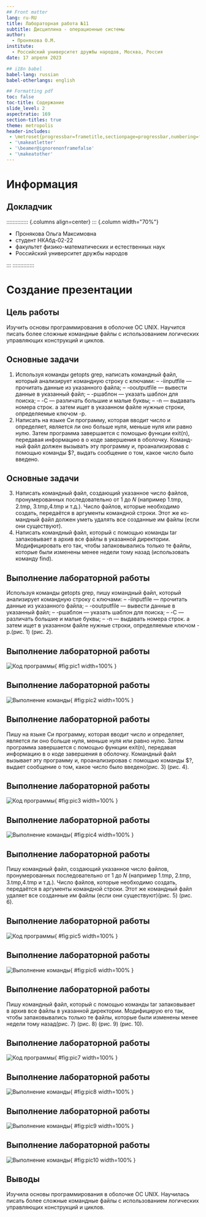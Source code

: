 ```yaml
---
## Front matter
lang: ru-RU
title: Лабораторная работа №11
subtitle: Дисциплина - операционные системы
author:
  - Пронякова О.М.
institute:
  - Российский университет дружбы народов, Москва, Россия
date: 17 апреля 2023

## i18n babel
babel-lang: russian
babel-otherlangs: english

## Formatting pdf
toc: false
toc-title: Содержание
slide_level: 2
aspectratio: 169
section-titles: true
theme: metropolis
header-includes:
 - \metroset{progressbar=frametitle,sectionpage=progressbar,numbering=fraction}
 - '\makeatletter'
 - '\beamer@ignorenonframefalse'
 - '\makeatother'
---
```


# Информация

## Докладчик

:::::::::::::: {.columns align=center}
::: {.column width="70%"}

  * Пронякова Ольга Максимовна
  * студент НКАбд-02-22
  * факультет физико-математических и естественных наук
  * Российский университет дружбы народов

:::
::::::::::::::

# Создание презентации

## Цель работы

Изучить основы программирования в оболочке ОС UNIX. Научится писать более сложные командные файлы с использованием логических управляющих конструкций и циклов.

## Основные задачи

1. Используя команды getopts grep, написать командный файл, который анализирует
командную строку с ключами:
– -iinputfile — прочитать данные из указанного файла;
– -ooutputfile — вывести данные в указанный файл;
– -pшаблон — указать шаблон для поиска;
– -C — различать большие и малые буквы;
– -n — выдавать номера строк.
а затем ищет в указанном файле нужные строки, определяемые ключом -p.
2. Написать на языке Си программу, которая вводит число и определяет, является ли оно
больше нуля, меньше нуля или равно нулю. Затем программа завершается с помощью
функции exit(n), передавая информацию в о коде завершения в оболочку. Команд-
ный файл должен вызывать эту программу и, проанализировав с помощью команды
$?, выдать сообщение о том, какое число было введено.

## Основные задачи

3. Написать командный файл, создающий указанное число файлов, пронумерованных
последовательно от 1 до 𝑁 (например 1.tmp, 2.tmp, 3.tmp,4.tmp и т.д.). Число файлов,
которые необходимо создать, передаётся в аргументы командной строки. Этот же ко-
мандный файл должен уметь удалять все созданные им файлы (если они существуют).
4. Написать командный файл, который с помощью команды tar запаковывает в архив
все файлы в указанной директории. Модифицировать его так, чтобы запаковывались
только те файлы, которые были изменены менее недели тому назад (использовать
команду find).

## Выполнение лабораторной работы

Используя команды getopts grep, пишу командный файл, который анализирует командную строку с ключами:
– -iinputfile — прочитать данные из указанного файла;
– -ooutputfile — вывести данные в указанный файл;
– -pшаблон — указать шаблон для поиска;
– -C — различать большие и малые буквы;
– -n — выдавать номера строк.
а затем ищет в указанном файле нужные строки, определяемые ключом -p.(рис. 1) (рис. 2).

## Выполнение лабораторной работы

![Код программы](image/pic1.jpeg){ #fig:pic1 width=100% }

## Выполнение лабораторной работы

![Выполнение команды](image/pic2.jpeg){ #fig:pic2 width=100% }

## Выполнение лабораторной работы

Пишу на языке Си программу, которая вводит число и определяет, является ли оно больше нуля, меньше нуля или равно нулю. Затем программа завершается с помощью функции exit(n), передавая информацию в о коде завершения в оболочку. Командный файл вызывает эту программу и, проанализировав с помощью команды $?, выдает сообщение о том, какое число было введено(рис. 3) (рис. 4).

## Выполнение лабораторной работы

![Код программы](image/pic3.jpeg){ #fig:pic3 width=100% }

## Выполнение лабораторной работы

![Выполнение команды](image/pic4.jpeg){ #fig:pic4 width=100% }

## Выполнение лабораторной работы

Пишу командный файл, создающий указанное число файлов, пронумерованных последовательно от 1 до 𝑁 (например 1.tmp, 2.tmp, 3.tmp,4.tmp и т.д.). Число файлов, которые необходимо создать, передаётся в аргументы командной строки. Этот же командный файл удаляет все созданные им файлы (если они существуют)(рис. 5) (рис. 6).

## Выполнение лабораторной работы

![Код программы](image/pic5.jpeg){ #fig:pic5 width=100% }

## Выполнение лабораторной работы

![Выполнение команды](image/pic6.jpeg){ #fig:pic6 width=100% }

## Выполнение лабораторной работы

Пишу командный файл, который с помощью команды tar запаковывает в архив все файлы в указанной директории. Модифицирую его так, чтобы запаковывались только те файлы, которые были изменены менее недели тому назад(рис. 7) (рис. 8) (рис. 9) (рис. 10).

## Выполнение лабораторной работы

![Код программы](image/pic7.jpeg){ #fig:pic7 width=100% }

## Выполнение лабораторной работы

![Выполнение команды](image/pic8.jpeg){ #fig:pic8 width=100% }

## Выполнение лабораторной работы

![Выполнение команды](image/pic9.jpeg){ #fig:pic9 width=100% }

## Выполнение лабораторной работы

![Выполнение команды](image/pic10.jpeg){ #fig:pic10 width=100% }

## Выводы

Изучила основы программирования в оболочке ОС UNIX. Научилась писать более сложные командные файлы с использованием логических управляющих конструкций и циклов.










